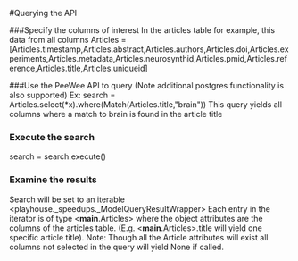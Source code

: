 #Querying the API 

###Specify the columns of interest 
In the articles table for example, this data from all columns 
Articles = [Articles.timestamp,Articles.abstract,Articles.authors,Articles.doi,Articles.experiments,Articles.metadata,Articles.neurosynthid,Articles.pmid,Articles.reference,Articles.title,Articles.uniqueid]

###Use the PeeWee API to query (Note additional postgres functionality is also supported)
Ex: search = Articles.select(*x).where(Match(Articles.title,"brain"))
This query yields all columns where a match to brain is found in the article title 

### Execute the search 
search = search.execute() 

### Examine the results 
Search will be set to an iterable <playhouse._speedups._ModelQueryResultWrapper>
Each entry in the iterator is of type <__main__.Articles> where the object attributes
are the columns of the articles table. (E.g. <__main__.Articles>.title will yield one specific article title). 
Note: Though all the Article attributes will exist all columns not selected in the query will yield None if called. 


